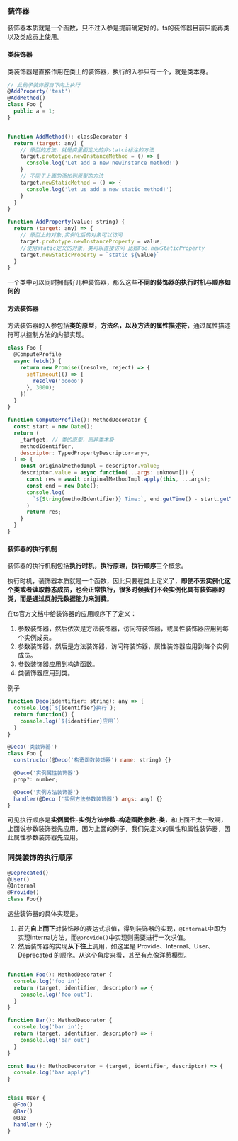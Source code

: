 ### 装饰器
装饰器本质就是一个函数，只不过入参是提前确定好的。ts的装饰器目前只能再类以及类成员上使用。


#### 类装饰器
类装饰器是直接作用在类上的装饰器，执行的入参只有一个，就是类本身。

```js
// 此例子装饰器自下向上执行
@AddProperty('test')
@AddMethod()
class Foo {
  public a = 1;
}


function AddMethod(): classDecorator {
  return (target: any) {
    // 原型的方法，就是类里面定义的非statci标注的方法
    target.prototype.newInstanceMethod = () => {
      console.log('Let add a new newInstance method!')
    } 
    // 不同于上面的添加到原型的方法
    target.newStaticMethod = () => {
      console.log('let us add a new static method!')
    }
  }
}

function AddProperty(value: string) {
  return (target: any) => {
    // 原型上的对象,实例化后的对象可以访问
    target.prototype.newInstanceProperty = value;
    //使用static定义的对象，类可以直接访问 比如Foo.newStaticProperty
    target.newStaticProperty = `static ${value}`
  }
}
```

一个类中可以同时拥有好几种装饰器，那么这些**不同的装饰器的执行时机与顺序如何的**


#### 方法装饰器
方法装饰器的入参包括**类的原型，方法名，以及方法的属性描述符**，通过属性描述符可以控制方法的内部实现。
```js
class Foo {
  @ComputeProfile
  async fetch() {
    return new Promise((resolve, reject) => {
      setTimeout(() => {
        resolve('ooooo')
      }, 3000);
    })
  }
}

function ComputeProfile(): MethodDecorator {
  const start = new Date();
  return (
    _tartget, // 类的原型，而非类本身
    methodIdentifier,
    descriptor: TypedPropertyDescriptor<any>,
  ) => {
    const originalMethodImpl = descriptor.value;
    descriptor.value = async function(...args: unknown[]) {
      const res = await originalMethodImpl.apply(this, ...args);
      const end = new Date();
      console.log(
        `${String(methodIdentifier)} Time:`, end.getTime() - start.getTime();
      )
      return res;
    }
  }
}
```

#### 装饰器的执行机制
装饰器的执行机制包括**执行时机，执行原理，执行顺序**三个概念。

执行时机，装饰器本质就是一个函数，因此只要在类上定义了，**即使不去实例化这个类或者读取静态成员，也会正常执行，很多时候我们不会实例化具有装饰器的类，而是通过反射元数据能力来消费**。

在ts官方文档中给装饰器的应用顺序下了定义：
  1. 参数装饰器，然后依次是方法装饰器，访问符装饰器，或属性装饰器应用到每个实例成员。
  2. 参数装饰器，然后是方法装饰器，访问符装饰器，属性装饰器应用到每个实例成员。
  3. 参数装饰器应用到构造函数。
  4. 类装饰器应用到类。

例子
```js
function Deco(identifier: string): any => {
  console.log(`${identifier}执行`);
  return function() {
    console.log(`${identifier}应用`)
  }
}

@Deco('类装饰器')
class Foo {
  constructor(@Deco('构造函数装饰器') name: string) {}

  @Deco('实例属性装饰器')
  prop?: number;

  @Deco('实例方法装饰器')
  handler(@Deco ('实例方法参数装饰器') args: any) {}
}
```

可见执行顺序是**实例属性-实例方法参数-构造函数参数-类**，和上面不太一致啊，上面说参数装饰器先应用，因为上面的例子，我们先定义的属性和属性装饰器，因此属性参数装饰器先应用。


### 同类装饰的执行顺序
```js
@Deprecated()
@User()
@Internal
@Provide()
class Foo{}
```
这些装饰器的具体实现是。
1. 首先**自上而下**对装饰器的表达式求值，得到装饰器的实现，`@Internal`中即为实现internal方法，而`@provide()`中实现则需要进行一次求值。
2. 然后装饰器的实现**从下往上**调用，如这里是 Provide、Internal、User、Deprecated 的顺序。从这个角度来看，甚至有点像洋葱模型。

```js

function Foo(): MethodDecorator {
  console.log('foo in')
  return (target, identifier, descriptor) => {
    console.log('foo out');
  }
}

function Bar(): MethodDecorator {
  console.log('bar in');
  return (target, identifier, descriptor) => {
    console.log('bar out')
  }
}

const Baz(): MethodDecorator = (target, identifier, descriptor) => {
  console.log('baz apply')
}


class User {
  @Foo()
  @Bar()
  @Baz
  handler() {}
}
```